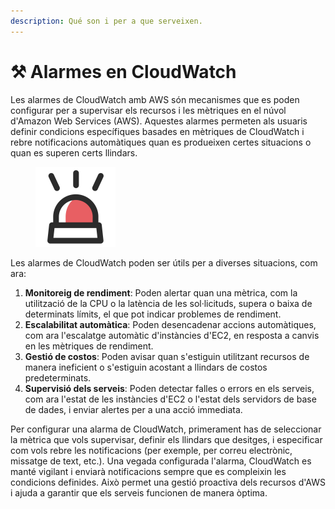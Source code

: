 ```yaml
---
description: Qué son i per a que serveixen.
---
```


# ⚒️ Alarmes en CloudWatch

Les alarmes de CloudWatch amb AWS són mecanismes que es poden configurar per a supervisar els recursos i les mètriques en el núvol d'Amazon Web Services (AWS). Aquestes alarmes permeten als usuaris definir condicions específiques basades en mètriques de CloudWatch i rebre notificacions automàtiques quan es produeixen certes situacions o quan es superen certs llindars.

<figure><img src="../../.gitbook/assets/image (2).png" alt="" width="128"><figcaption></figcaption></figure>

Les alarmes de CloudWatch poden ser útils per a diverses situacions, com ara:

1. **Monitoreig de rendiment**: Poden alertar quan una mètrica, com la utilització de la CPU o la latència de les sol·licituds, supera o baixa de determinats límits, el que pot indicar problemes de rendiment.
2. **Escalabilitat automàtica**: Poden desencadenar accions automàtiques, com ara l'escalatge automàtic d'instàncies d'EC2, en resposta a canvis en les mètriques de rendiment.
3. **Gestió de costos**: Poden avisar quan s'estiguin utilitzant recursos de manera ineficient o s'estiguin acostant a llindars de costos predeterminats.
4. **Supervisió dels serveis**: Poden detectar falles o errors en els serveis, com ara l'estat de les instàncies d'EC2 o l'estat dels servidors de base de dades, i enviar alertes per a una acció immediata.

Per configurar una alarma de CloudWatch, primerament has de seleccionar la mètrica que vols supervisar, definir els llindars que desitges, i especificar com vols rebre les notificacions (per exemple, per correu electrònic, missatge de text, etc.). Una vegada configurada l'alarma, CloudWatch es manté vigilant i enviarà notificacions sempre que es compleixin les condicions definides. Això permet una gestió proactiva dels recursos d'AWS i ajuda a garantir que els serveis funcionen de manera òptima.
